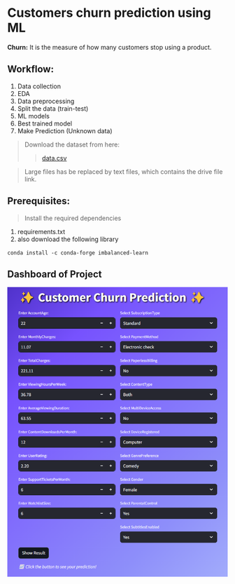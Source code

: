 # Customers churn prediction using ML
**Churn:** It is the measure of how many customers stop using a product.
## Workflow:
1. Data collection
2. EDA
3. Data preprocessing
4. Split the data (train-test)
5. ML models
6. Best trained model
7. Make Prediction (Unknown data)
>Download the dataset from here: 
>>[data.csv](https://drive.google.com/file/d/15Rf1lVLQGq721Bc-46ps9LIbrFU8UVzx/view?usp=sharing)

>Large files has be replaced by text files, which contains the drive file link.
## Prerequisites:
> Install the required dependencies
1. requirements.txt
2.  also download the following library
```shell
conda install -c conda-forge imbalanced-learn
```
## Dashboard of Project
![img.png](notebook/data/img.png)